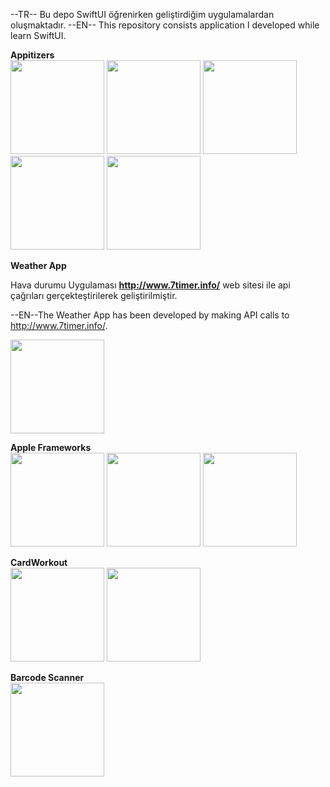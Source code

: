 --TR--
Bu depo SwiftUI öğrenirken geliştirdiğim uygulamalardan oluşmaktadır.
--EN--
This repository consists application I developed while learn SwiftUI.

**Appitizers**  
<img src="https://github.com/user-attachments/assets/d2e3c479-f28d-41b0-9795-612146688373" width="150">
<img src="https://github.com/user-attachments/assets/abaa0acb-d05a-44df-a212-d2ac65511c0b" width="150">
<img src="https://github.com/user-attachments/assets/c9e2b048-3e11-41b2-863a-0a654dfb4b74" width="150">
<img src="https://github.com/user-attachments/assets/adfbe232-a268-48be-992a-bccf855aa0bf" width="150">
<img src="https://github.com/user-attachments/assets/4b50edcc-b65b-4246-987a-648aa41a006a" width="150">


**Weather App**  

Hava durumu Uygulaması **http://www.7timer.info/** web sitesi ile api çağrıları gerçekteştirilerek geliştirilmiştir.

--EN--The Weather App has been developed by making API calls to http://www.7timer.info/.

<img src="https://github.com/user-attachments/assets/de7d6175-6908-44ed-a8ca-d4731805a0d9" width="150">

**Apple Frameworks**  
<img src="https://github.com/user-attachments/assets/cd21faab-35a0-412c-8df0-97063e9c053b" width="150">
<img src="https://github.com/user-attachments/assets/c185d6cc-e33d-4489-a37d-845ed7091655" width="150">
<img src="https://github.com/user-attachments/assets/2768d5c4-2b79-4d93-8943-4e522d6ff2a2" width="150">

**CardWorkout**  
<img src="https://github.com/user-attachments/assets/b60d97b0-7631-4f11-a7c7-332ef7f88cad" width="150">
<img src="https://github.com/user-attachments/assets/812a1d82-e1ce-4179-9bfe-3ebb674b96ff" width="150">

**Barcode Scanner**  
<img src="https://github.com/user-attachments/assets/bedc6b60-9fc9-4e55-9bd8-9d7504466ced" width="150">
